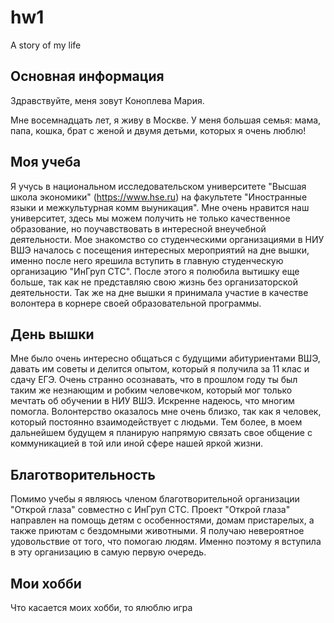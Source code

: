 # hw1
A story of my life

## Основная информация

Здравствуйте, меня зовут Коноплева Мария. 

Мне восемнадцать лет, я живу в Москве. У меня большая семья: мама, папа, кошка, брат с женой и двумя детьми, которых я очень люблю!

## Моя учеба

Я учусь в национальном исследовательском университете "Высшая школа экономики" (https://www.hse.ru) на факультете "Иностранные языки и межкультурная комм выуникация". Мне очень нравится наш университет, здесь мы можем получить не только качественное образование, но поучавствовать в интересной внеучебной деятельности. Мое знакомство со студенческими организациями в НИУ ВШЭ началось с посещения интересных мероприятий на дне вышки, именно после него ярешила вступить в главную студенческую организацию "ИнГруп СТС". После этого я полюбила вытишку еще больше, так как не представляю свою жизнь без организаторской деятельности. Так же на дне вышки я принимала участие в качестве волонтера в корнере своей образовательной программы.

## День вышки

Мне было очень интересно общаться с будущими абитуриентами ВШЭ, давать им советы и делится опытом, который я получила за 11 клас и сдачу ЕГЭ. Очень странно осознавать, что в прошлом году ты был таким же незнающим и робким человечком, который мог только мечтать об обучении в НИУ ВШЭ. Искренне надеюсь, что  многим помогла. Волонтерство оказалось мне очень близко, так как я человек, который постоянно взаимодействует с людьми. Тем более, в моем дальнейшем будущем я планирую напрямую связать свое общение с коммуникацией в той или иной сфере нашей яркой жизни.

## Благотворительность

Помимо учебы я являюсь членом благотворительной организации "Открой глаза" совместно с ИнГруп СТС. Проект "Открой глаза" направлен на помощь детям с особенностями, домам пристарелых, а также приютам с бездомными животными. Я получаю невероятное удовольствие от того, что помогаю людям. Именно поэтому я вступила в эту организацию в самую первую очередь.

## Мои хобби

  Что касается моих хобби, то ялюблю игра
  
